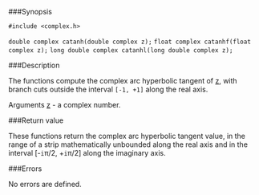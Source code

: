 ###Synopsis

`#include <complex.h>`

`double complex catanh(double complex z);`
`float complex catanhf(float complex z);`
`long double complex catanhl(long double complex z);`

###Description

The functions compute the complex arc hyperbolic tangent of <u>z</u>, with branch cuts outside the interval `[-1, +1]` along the real axis.

Arguments
<u>z</u> - a complex number.
 
###Return value

These functions return the complex arc hyperbolic tangent value, in the range of a strip mathematically unbounded along the real axis and in the interval [-`i`<span>&#960;</span>/2, +`i`<span>&#960;</span>/2] along the imaginary axis.

###Errors

No errors are defined.